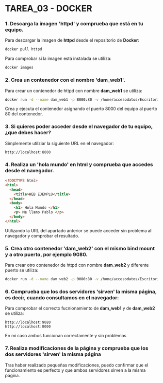 # TAREA_03 - DOCKER

### 1. Descarga la imagen 'httpd' y comprueba que está en tu equipo.
Para descargar la imagen de **httpd** desde el repositorio de **Docker**:
```bash
docker pull httpd
```
Para comprobar si la imagen está instalada se utiliza:
```bash
docker images
```
### 2. Crea un contenedor con el nombre 'dam_web1'.
Para crear un contenedor de httpd con nombre **dam_web1** se utiliza:
```bash
docker run -d --name dam_web1 -p 8000:80 -v /home/accesodatos/Escritorio/sxe/ejercicio02_docker:/usr/local/apache2/htdocs httpd
```
Crea y ejecuta el contenedor asignando el puerto 8000 del equipo al puerto 80 del contenedor.
### 3. Si quieres poder acceder desde el navegador de tu equipo, ¿que debes hacer?
Simplemente utilziar la siguiente URL en el navegador:
```text
http://localhost:8000
```
### 4. Realiza un 'hola mundo' en html y comprueba que accedes desde el navegador.
```html
<!DOCTYPE html>
<html>
  <head>
    <title>WEB EJEMPLO</title>
  </head>
  <body>
  	<h1> Hola Mundo </h1>
  	<p> Me llamo Pablo </p>
  </body>
</html>
```
Utilizando la URL del apartado anterior se puede acceder sin problema al navegador y comprobar el resultado.
### 5. Crea otro contenedor 'dam_web2' con el mismo bind mount y a otro puerto, por ejemplo 9080.
Para crear otro contenedor de httpd con nombre **dam_web2** y diferente puerto se utiliza:
```bash
docker run -d --name dam_web2 -p 9080:80 -v /home/accesodatos/Escritorio/sxe/ejercicio02_docker:/usr/local/apache2/htdocs httpd
```
### 6. Comprueba que los dos servidores 'sirven' la misma página, es decir, cuando consultamos en el navegador: 
Para comprobar el correcto fucnionamiento de **dam_web1** y de **dam_web2** se utiliza:
```text
http://localhost:9080 
http://localhost:8000
```
En mi caso ambos funcionan correctamente y sin problemas.
### 7. Realiza modificaciones de la página y comprueba que los dos servidores 'sirven' la misma página
Tras haber realizado pequeñas modificaciones, puedo confirmar que el funcionamiento es perfecto y que ambos servidores sirven a la misma página.
